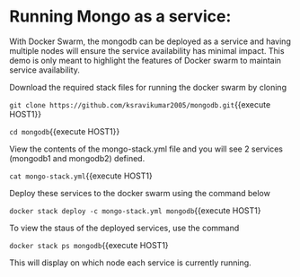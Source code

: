 # Running Mongo as a service:
With Docker Swarm, the mongodb can be deployed as a service and having multiple nodes will ensure the service availability has minimal impact. This demo is only meant to highlight the features of Docker swarm to maintain service availability.

Download the required stack files for running the docker swarm by cloning

`git clone https://github.com/ksravikumar2005/mongodb.git`{{execute HOST1}}

`cd mongodb`{{execute HOST1}}

View the contents of the mongo-stack.yml file and you will see 2 services (mongodb1 and mongodb2) defined.

`cat mongo-stack.yml`{{execute HOST1}

Deploy these services to the docker swarm using the command below

`docker stack deploy -c mongo-stack.yml mongodb`{{execute HOST1}

To view the staus of the deployed services, use the command

`docker stack ps mongodb`{{execute HOST1}

This will display on which node each service is currently running.

